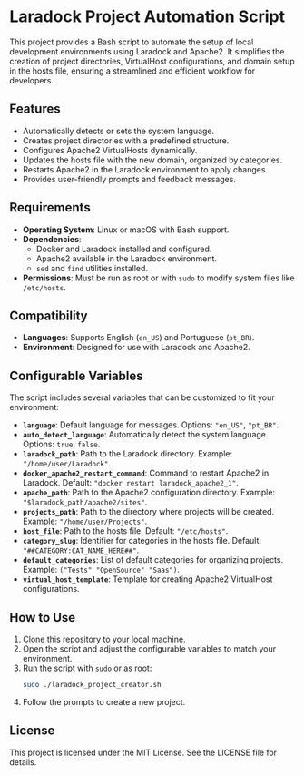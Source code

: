 # Laradock Project Automation Script

This project provides a Bash script to automate the setup of local development environments using Laradock and Apache2. It simplifies the creation of project directories, VirtualHost configurations, and domain setup in the hosts file, ensuring a streamlined and efficient workflow for developers.

## Features

- Automatically detects or sets the system language.
- Creates project directories with a predefined structure.
- Configures Apache2 VirtualHosts dynamically.
- Updates the hosts file with the new domain, organized by categories.
- Restarts Apache2 in the Laradock environment to apply changes.
- Provides user-friendly prompts and feedback messages.

## Requirements

- **Operating System**: Linux or macOS with Bash support.
- **Dependencies**:
  - Docker and Laradock installed and configured.
  - Apache2 available in the Laradock environment.
  - `sed` and `find` utilities installed.
- **Permissions**: Must be run as root or with `sudo` to modify system files like `/etc/hosts`.

## Compatibility

- **Languages**: Supports English (`en_US`) and Portuguese (`pt_BR`).
- **Environment**: Designed for use with Laradock and Apache2.

## Configurable Variables

The script includes several variables that can be customized to fit your environment:

- **`language`**: Default language for messages. Options: `"en_US"`, `"pt_BR"`.
- **`auto_detect_language`**: Automatically detect the system language. Options: `true`, `false`.
- **`laradock_path`**: Path to the Laradock directory. Example: `"/home/user/Laradock"`.
- **`docker_apache2_restart_command`**: Command to restart Apache2 in Laradock. Default: `"docker restart laradock_apache2_1"`.
- **`apache_path`**: Path to the Apache2 configuration directory. Example: `"$laradock_path/apache2/sites"`.
- **`projects_path`**: Path to the directory where projects will be created. Example: `"/home/user/Projects"`.
- **`host_file`**: Path to the hosts file. Default: `"/etc/hosts"`.
- **`category_slug`**: Identifier for categories in the hosts file. Default: `"##CATEGORY:CAT_NAME_HERE##"`.
- **`default_categories`**: List of default categories for organizing projects. Example: `("Tests" "OpenSource" "Saas")`.
- **`virtual_host_template`**: Template for creating Apache2 VirtualHost configurations.

## How to Use

1. Clone this repository to your local machine.
2. Open the script and adjust the configurable variables to match your environment.
3. Run the script with `sudo` or as root:
   ```bash
   sudo ./laradock_project_creator.sh
   ```
4. Follow the prompts to create a new project.

## License

This project is licensed under the MIT License. See the LICENSE file for details.
